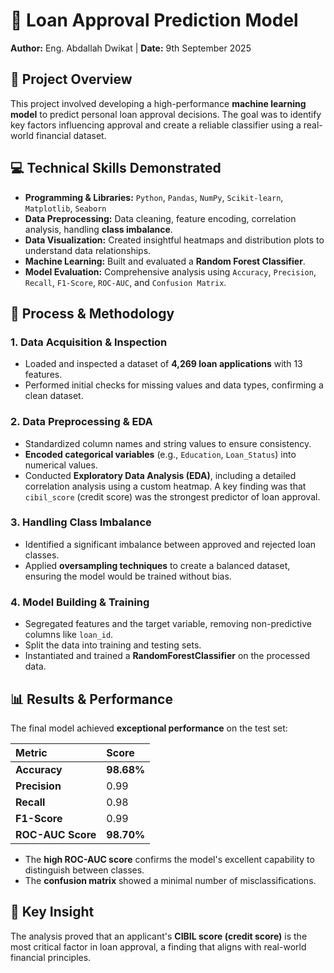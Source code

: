 # 🏦 Loan Approval Prediction Model

**Author:** Eng. Abdallah Dwikat | **Date:** 9th September 2025

## 📝 Project Overview

This project involved developing a high-performance **machine learning model** to predict personal loan approval decisions. The goal was to identify key factors influencing approval and create a reliable classifier using a real-world financial dataset.

## 💻 Technical Skills Demonstrated

*   **Programming & Libraries:** `Python`, `Pandas`, `NumPy`, `Scikit-learn`, `Matplotlib`, `Seaborn`
*   **Data Preprocessing:** Data cleaning, feature encoding, correlation analysis, handling **class imbalance**.
*   **Data Visualization:** Created insightful heatmaps and distribution plots to understand data relationships.
*   **Machine Learning:** Built and evaluated a **Random Forest Classifier**.
*   **Model Evaluation:** Comprehensive analysis using `Accuracy`, `Precision`, `Recall`, `F1-Score`, `ROC-AUC`, and `Confusion Matrix`.

## 🚀 Process & Methodology

### 1. **Data Acquisition & Inspection**
*   Loaded and inspected a dataset of **4,269 loan applications** with 13 features.
*   Performed initial checks for missing values and data types, confirming a clean dataset.

### 2. **Data Preprocessing & EDA**
*   Standardized column names and string values to ensure consistency.
*   **Encoded categorical variables** (e.g., `Education`, `Loan_Status`) into numerical values.
*   Conducted **Exploratory Data Analysis (EDA)**, including a detailed correlation analysis using a custom heatmap. A key finding was that `cibil_score` (credit score) was the strongest predictor of loan approval.

### 3. **Handling Class Imbalance**
*   Identified a significant imbalance between approved and rejected loan classes.
*   Applied **oversampling techniques** to create a balanced dataset, ensuring the model would be trained without bias.

### 4. **Model Building & Training**
*   Segregated features and the target variable, removing non-predictive columns like `loan_id`.
*   Split the data into training and testing sets.
*   Instantiated and trained a **RandomForestClassifier** on the processed data.

## 📊 Results & Performance

The final model achieved **exceptional performance** on the test set:

| Metric | Score |
| :--- | :--- |
| **Accuracy** | **98.68%** |
| **Precision** | 0.99 |
| **Recall** | 0.98 |
| **F1-Score** | 0.99 |
| **ROC-AUC Score** | **98.70%** |

*   The **high ROC-AUC score** confirms the model's excellent capability to distinguish between classes.
*   The **confusion matrix** showed a minimal number of misclassifications.

## 🔑 Key Insight

The analysis proved that an applicant's **CIBIL score (credit score)** is the most critical factor in loan approval, a finding that aligns with real-world financial principles.
